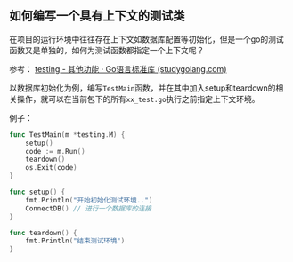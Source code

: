 ## 如何编写一个具有上下文的测试类

在项目的运行环境中往往存在上下文如数据库配置等初始化，但是一个go的测试函数又是单独的，如何为测试函数都指定一个上下文呢？

参考： [testing - 其他功能 · Go语言标准库 (studygolang.com)](https://books.studygolang.com/The-Golang-Standard-Library-by-Example/chapter09/09.5.html)

以数据库初始化为例，编写`TestMain`函数，并在其中加入setup和teardown的相关操作，就可以在当前包下的所有`xx_test.go`执行之前指定上下文环境。

例子： 

```go
func TestMain(m *testing.M) {
	setup()
	code := m.Run()
	teardown()
	os.Exit(code)
}

func setup() {
	fmt.Println("开始初始化测试环境..")
	ConnectDB() // 进行一个数据库的连接
}

func teardown() {
	fmt.Println("结束测试环境")
}
```

